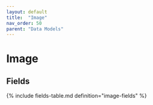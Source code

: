 ```yaml
---
layout: default
title:  "Image"
nav_order: 50
parent: "Data Models"
---
```


# Image

## Fields

{% include fields-table.md definition="image-fields" %}
